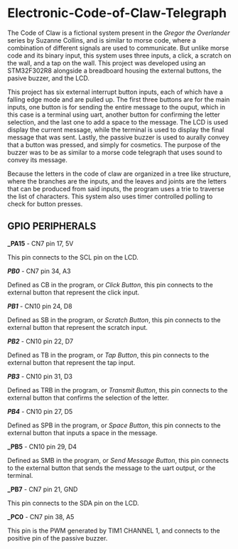 # Electronic-Code-of-Claw-Telegraph

The Code of Claw is a fictional system present in the _Gregor the Overlander_ series by Suzanne Collins, and is similar to morse code, where a combination of different
signals are used to communicate. But unlike morse code and its binary input, this system uses three inputs, a click, a scratch on the wall, and a tap on the wall.
This project was developed using an STM32F302R8 alongside a breadboard housing the external buttons, the pasive buzzer, and the LCD.

This project has six external interrupt button inputs, each of which have a falling edge mode and are pulled up. The first three buttons are for the main inputs, one 
button is for sending the entire message to the ouput, which in this case is a terminal using uart, another button for confirming the letter selection, and the last one
to add a space to the message. The LCD is used display the current message, while the terminal is used to display the final message that was sent. Lastly, the passive
buzzer is used to aurally convey that a button was pressed, and simply for cosmetics. The purpose of the buzzer was to be as similar to a morse code telegraph that uses
sound to convey its message.

Because the letters in the code of claw are organized in a tree like structure, where the branches are the inputs, and the leaves and joints are the letters that can be
produced from said inputs, the program uses a trie to traverse the list of characters. This system also uses timer controlled polling to check for button presses.

## GPIO PERIPHERALS

**_PA15** - CN7 pin 17, 5V

This pin connects to the SCL pin on the LCD.

**_PB0_** - CN7 pin 34, A3

Defined as CB in the program, or _Click Button_, this pin connects to the external button that represent the click input.

**_PB1_** - CN10 pin 24, D8

Defined as SB in the program, or _Scratch Button_, this pin connects to the external button that represent the scratch input.

**_PB2_** - CN10 pin 22, D7

Defined as TB in the program, or _Tap Button_, this pin connects to the external button that represent the tap input.

**_PB3_** - CN10 pin 31, D3

Defined as TRB in the program, or _Transmit Button_, this pin connects to the external button that confirms the selection of the letter.

**_PB4_** - CN10 pin 27, D5

Defined as SPB in the program, or _Space Button_, this pin connects to the external button that inputs a space in the message.

**_PB5** - CN10 pin 29, D4

Defined as SMB in the program, or _Send Message Button_, this pin connects to the external button that sends the message to the uart output, or the terminal.

**_PB7** - CN7 pin 21, GND

This pin connects to the SDA pin on the LCD.

**_PC0** - CN7 pin 38, A5

This pin is the PWM generated by TIM1 CHANNEL 1, and connects to the positive pin of the passive buzzer.
